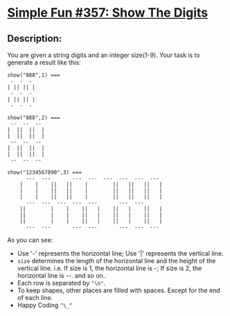 # [Simple Fun #357: Show The Digits](https://www.codewars.com/kata/59cc4c5aaeb284b9a1000089)

## Description:

You are given a string digits and an integer size(1-9). Your task is to generate a result like this:

```
show("888",1) ===
 -  -  -
| || || |
 -  -  -
| || || |
 -  -  -

show("888",2) ===
 --  --  --
|  ||  ||  |
|  ||  ||  |
 --  --  --
|  ||  ||  |
|  ||  ||  |
 --  --  --

show("1234567890",3) ===
      ---  ---       ---  ---  ---  ---  ---  ---
    |    |    ||   ||    |        ||   ||   ||   |
    |    |    ||   ||    |        ||   ||   ||   |
    |    |    ||   ||    |        ||   ||   ||   |
      ---  ---  ---  ---  ---       ---  ---
    ||        |    |    ||   |    ||   |    ||   |
    ||        |    |    ||   |    ||   |    ||   |
    ||        |    |    ||   |    ||   |    ||   |
      ---  ---       ---  ---       ---  ---  ---
```

As you can see:

- Use '-' represents the horizontal line; Use '|' represents the vertical line.
- `size` determines the length of the horizontal line and the height of the vertical line. i.e. If size is 1, the horizontal line is -; If size is 2, the horizontal line is --. and so on..
- Each row is separated by `"\n"`.
- To keep shapes, other places are filled with spaces. Except for the end of each line.
- Happy Coding `^\_^`
